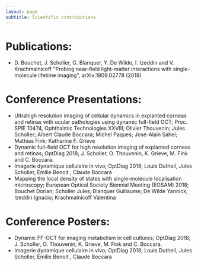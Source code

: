 ```yaml
---
layout: page
subtitle: Scientific contributions
---
```


# Publications:
- D. Bouchet, J. Scholler, G. Blanquer, Y. De Wilde, I. Izeddin and V. Krachmalnicoff "Probing near-field light-matter interactions with single-molecule lifetime imaging", arXiv:1809.02778 (2018)

# Conference Presentations:
- Ultrahigh resolution imaging of cellular dynamics in explanted corneas and retinas with ocular pathologies using dynamic full-field OCT; Proc. SPIE 10474, Ophthalmic Technologies XXVIII; Olivier Thouvenin; Jules Scholler; Albert Claude Boccara; Michel Paques; José-Alain Sahel; Mathias Fink; Katharine F. Grieve
- Dynamic full-field OCT for high resolution imaging of explanted corneas and retinas; OptDiag 2018; J. Scholler, O. Thouvenin, K. Grieve, M. Fink and C. Boccara.
- Imagerie dynamique cellulaire in vivo; OptDiag 2018; Louis Dutheil, Jules Scholler, Émilie Benoit , Claude Boccara
- Mapping the local density of states with single-molecule localisation microscopy; European Optical Society Biennial Meeting (EOSAM) 2018; Bouchet Dorian; Scholler Jules; Blanquer Guillaume; De Wilde Yannick; Izeddin Ignacio; Krachmalnicoff Valentina

# Conference Posters:
- Dynamic FF-OCT for imaging metabolism in cell cultures; OptDiag 2018; J. Scholler, O. Thouvenin, K. Grieve, M. Fink and C. Boccara.
- Imagerie dynamique cellulaire in vivo; OptDiag 2018; Louis Dutheil, Jules Scholler, Émilie Benoit , Claude Boccara
